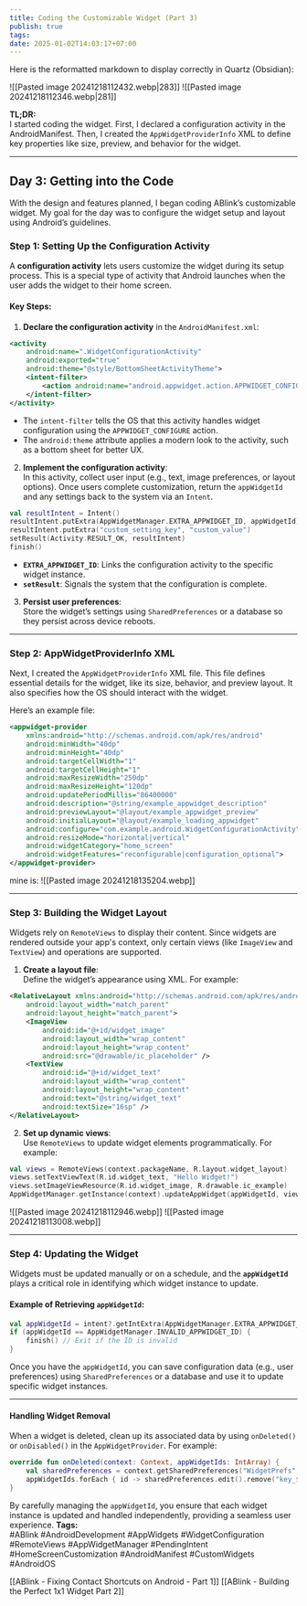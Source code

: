```yaml
---
title: Coding the Customizable Widget (Part 3)
publish: true
tags: 
date: 2025-01-02T14:03:17+07:00
---
```

Here is the reformatted markdown to display correctly in Quartz (Obsidian):


![[Pasted image 20241218112432.webp|283]]
![[Pasted image 20241218112346.webp|281]]

**TL;DR:**  
I started coding the widget. First, I declared a configuration activity in the AndroidManifest. Then, I created the `AppWidgetProviderInfo` XML to define key properties like size, preview, and behavior for the widget.

---

## **Day 3: Getting into the Code**

With the design and features planned, I began coding ABlink’s customizable widget. My goal for the day was to configure the widget setup and layout using Android’s guidelines.

### Step 1: Setting Up the Configuration Activity

A **configuration activity** lets users customize the widget during its setup process. This is a special type of activity that Android launches when the user adds the widget to their home screen.

#### **Key Steps:**

1. **Declare the configuration activity** in the `AndroidManifest.xml`:

```xml
<activity
    android:name=".WidgetConfigurationActivity"
    android:exported="true"
    android:theme="@style/BottomSheetActivityTheme">
    <intent-filter>
        <action android:name="android.appwidget.action.APPWIDGET_CONFIGURE" />
    </intent-filter>
</activity>
````

- The `intent-filter` tells the OS that this activity handles widget configuration using the `APPWIDGET_CONFIGURE` action.
- The `android:theme` attribute applies a modern look to the activity, such as a bottom sheet for better UX.

2. **Implement the configuration activity**:  
    In this activity, collect user input (e.g., text, image preferences, or layout options). Once users complete customization, return the `appWidgetId` and any settings back to the system via an `Intent`.

```kotlin
val resultIntent = Intent()
resultIntent.putExtra(AppWidgetManager.EXTRA_APPWIDGET_ID, appWidgetId)
resultIntent.putExtra("custom_setting_key", "custom_value")
setResult(Activity.RESULT_OK, resultIntent)
finish()
```

- **`EXTRA_APPWIDGET_ID`**: Links the configuration activity to the specific widget instance.
- **`setResult`**: Signals the system that the configuration is complete.

3. **Persist user preferences**:  
    Store the widget’s settings using `SharedPreferences` or a database so they persist across device reboots.

---

### Step 2: AppWidgetProviderInfo XML

Next, I created the `AppWidgetProviderInfo` XML file. This file defines essential details for the widget, like its size, behavior, and preview layout. It also specifies how the OS should interact with the widget.

Here’s an example file:

```xml
<appwidget-provider
    xmlns:android="http://schemas.android.com/apk/res/android"
    android:minWidth="40dp"
    android:minHeight="40dp"
    android:targetCellWidth="1"
    android:targetCellHeight="1"
    android:maxResizeWidth="250dp"
    android:maxResizeHeight="120dp"
    android:updatePeriodMillis="86400000"
    android:description="@string/example_appwidget_description"
    android:previewLayout="@layout/example_appwidget_preview"
    android:initialLayout="@layout/example_loading_appwidget"
    android:configure="com.example.android.WidgetConfigurationActivity"
    android:resizeMode="horizontal|vertical"
    android:widgetCategory="home_screen"
    android:widgetFeatures="reconfigurable|configuration_optional">
</appwidget-provider>
```

mine is:
![[Pasted image 20241218135204.webp]]

---

### Step 3: Building the Widget Layout

Widgets rely on `RemoteViews` to display their content. Since widgets are rendered outside your app's context, only certain views (like `ImageView` and `TextView`) and operations are supported.

1. **Create a layout file**:  
    Define the widget’s appearance using XML. For example:

```xml
<RelativeLayout xmlns:android="http://schemas.android.com/apk/res/android"
    android:layout_width="match_parent"
    android:layout_height="match_parent">
    <ImageView
        android:id="@+id/widget_image"
        android:layout_width="wrap_content"
        android:layout_height="wrap_content"
        android:src="@drawable/ic_placeholder" />
    <TextView
        android:id="@+id/widget_text"
        android:layout_width="wrap_content"
        android:layout_height="wrap_content"
        android:text="@string/widget_text"
        android:textSize="16sp" />
</RelativeLayout>
```

2. **Set up dynamic views**:  
    Use `RemoteViews` to update widget elements programmatically. For example:

```kotlin
val views = RemoteViews(context.packageName, R.layout.widget_layout)
views.setTextViewText(R.id.widget_text, "Hello Widget!")
views.setImageViewResource(R.id.widget_image, R.drawable.ic_example)
AppWidgetManager.getInstance(context).updateAppWidget(appWidgetId, views)
```

![[Pasted image 20241218112946.webp]] ![[Pasted image 20241218113008.webp]]

---

### Step 4: Updating the Widget

Widgets must be updated manually or on a schedule, and the **`appWidgetId`** plays a critical role in identifying which widget instance to update.

#### Example of Retrieving `appWidgetId`:

```kotlin
val appWidgetId = intent?.getIntExtra(AppWidgetManager.EXTRA_APPWIDGET_ID, AppWidgetManager.INVALID_APPWIDGET_ID)
if (appWidgetId == AppWidgetManager.INVALID_APPWIDGET_ID) {
    finish() // Exit if the ID is invalid
}
```

Once you have the `appWidgetId`, you can save configuration data (e.g., user preferences) using `SharedPreferences` or a database and use it to update specific widget instances.

---

#### Handling Widget Removal

When a widget is deleted, clean up its associated data by using `onDeleted()` or `onDisabled()` in the `AppWidgetProvider`. For example:

```kotlin
override fun onDeleted(context: Context, appWidgetIds: IntArray) {
    val sharedPreferences = context.getSharedPreferences("WidgetPrefs", Context.MODE_PRIVATE)
    appWidgetIds.forEach { id -> sharedPreferences.edit().remove("key_$id").apply() }
}
```

By carefully managing the `appWidgetId`, you ensure that each widget instance is updated and handled independently, providing a seamless user experience.
**Tags:**  
#ABlink #AndroidDevelopment #AppWidgets #WidgetConfiguration #RemoteViews #AppWidgetManager #PendingIntent #HomeScreenCustomization #AndroidManifest #CustomWidgets #AndroidOS

[[ABlink - Fixing Contact Shortcuts on Android - Part 1]]
[[ABlink - Building the Perfect 1x1 Widget Part 2]]